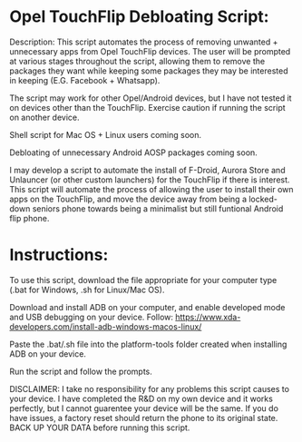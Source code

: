 # Opel TouchFlip Debloating Script:

Description: This script automates the process of removing unwanted + unnecessary apps from Opel TouchFlip devices. The user will be prompted at various stages throughout the script, allowing them to remove the packages they want while keeping some packages they may be interested in keeping (E.G. Facebook + Whatsapp).

The script may work for other Opel/Android devices, but I have not tested it on devices other than the TouchFlip. Exercise caution if running the script on another device. 

Shell script for Mac OS + Linux users coming soon. 

Debloating of unnecessary Android AOSP packages coming soon.

I may develop a script to automate the install of F-Droid, Aurora Store and Unlauncer (or other custom launchers) for the TouchFlip if there is interest. This script will automate the process of allowing the user to install their own apps on the TouchFlip, and move the device away from being a locked-down seniors phone towards being a minimalist but still funtional Android flip phone.

# Instructions:

To use this script, download the file appropriate for your computer type (.bat for Windows, .sh for Linux/Mac OS).

Download and install ADB on your computer, and enable developed mode and USB debugging on your device. Follow: https://www.xda-developers.com/install-adb-windows-macos-linux/

Paste the .bat/.sh file into the platform-tools folder created when installing ADB on your device. 

Run the script and follow the prompts.

DISCLAIMER: I take no responsibility for any problems this script causes to your device. I have completed the R&D on my own device and it works perfectly, but I cannot guarentee your device will be the same. If you do have issues, a factory reset should return the phone to its original state. BACK UP YOUR DATA before running this script.

